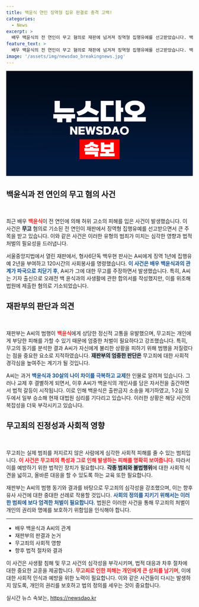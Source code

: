 ```yaml
---
title: 백윤식 연인 징역형 집유 판결로 충격 고백!
categories:
  - News
excerpt: >
  배우 백윤식의 전 연인이 무고 혐의로 재판에 넘겨져 징역형 집행유예를 선고받았습니다. 백윤식은 이 사건으로 정신적 고통을 받았으며, 과거 합의서 위조 논란이 일며 더욱 주목받고 있습니다. 이들의 복잡한 사연이 궁금하신가요?
feature_text: >
  배우 백윤식의 전 연인이 무고 혐의로 재판에 넘겨져 징역형 집행유예를 선고받았습니다. 백윤식은 이 사건으로 정신적 고통을 받았으며, 과거 합의서 위조 논란이 일며 더욱 주목받고 있습니다. 이들의 복잡한 사연이 궁금하신가요?
image: '/assets/img/newsdao_breakingnews.jpg'
---
```


<p><img src="/assets/img/newsdao_breakingnews.jpg" alt="ranknews 속보" /></p>

<h2 data-ke-size="size26">백윤식과 전 연인의 무고 혐의 사건</h2>

<p data-ke-size="size16">&nbsp;</p>

<p data-ke-size="size16">최근 배우 <b><span style="color: #ee2323;">백윤식</span></b>이 전 연인에 의해 허위 고소의 피해를 입은 사건이 발생했습니다. 이 사건은 <b><span style="background-color: #21538527;">무고</span></b> 혐의로 기소된 전 연인이 재판에서 징역형 집행유예를 선고받으면서 큰 주목을 받고 있습니다. 이와 같은 사건은 이러한 유형의 범죄가 미치는 심각한 영향과 법적 처벌의 필요성을 드러냅니다. </p>

<p data-ke-size="size16">서울중앙지법에서 열린 재판에서, 형사6단독 백우현 판사는 A씨에게 징역 1년에 집행유예 2년을 부여하고 120시간의 사회봉사를 명령했습니다. <b><span style="color: #1a5490;">이 사건은 배우 백윤식과의 관계가 파국으로 치닫기 후</span></b>, A씨가 그에 대한 무고를 주장하면서 발생했습니다. 특히, A씨는 기자 출신으로 오래전 백 윤식과의 사생활에 관한 합의서를 작성했지만, 이를 위조해 법원에 제출한 혐의로 기소되었습니다.</p>

<h2 data-ke-size="size26">재판부의 판단과 의견</h2>

<p data-ke-size="size16">&nbsp;</p>

<p data-ke-size="size16">재판부는 A씨의 범행이 <b><span style="color: #ee2323;">백윤식</span></b>에게 상당한 정신적 고통을 유발했으며, 무고죄는 개인에게 부당한 피해를 가할 수 있기 때문에 엄중한 처벌이 필요하다고 강조했습니다. 특히, 무고의 동기를 분석한 결과 A씨가 자신에게 불리한 상황을 피하기 위해 범행을 저질렀다는 점을 중요한 요소로 지적하였습니다. <b><span style="background-color: #21538527;">재판부의 엄중한 판단은</span></b> 무고죄에 대한 사회적 경각심을 높여주는 계기가 될 것입니다.</p>

<p data-ke-size="size16">A씨는 과거 <b><span style="color: #1a5490;">백윤식과 30살의 나이 차이를 극복하고 교제</span></b>한 인물로 알려져 있습니다. 그러나 교제 후 결별하게 되면서, 이후 A씨가 백윤식의 개인사를 담은 자서전을 출간하면서 법적 갈등이 시작됩니다. 이로 인해 백윤식은 출판금지 소송을 제기하였고, 1·2심 모두에서 일부 승소해 현재 대법원 심리를 기다리고 있습니다. 이러한 상황은 해당 사건의 복잡성을 더욱 부각시키고 있습니다.</p>

<h2 data-ke-size="size26">무고죄의 진정성과 사회적 영향</h2>

<p data-ke-size="size16">&nbsp;</p>

<p data-ke-size="size16">무고죄는 실제 범죄를 저지르지 않은 사람에게 심각한 사회적 피해를 줄 수 있는 범죄입니다. <b><span style="color: #ee2323;">이 사건은 무고죄의 특성과 그로 인해 발생하는 피해를 명확히 보여줍니다.</span></b> 따라서 이를 예방하기 위한 법적인 장치가 필요합니다. <b><span style="background-color: #21538527;">각종 범죄와 불법행위</span></b>에 대한 사회적 식견을 넓히고, 올바른 대응을 할 수 있도록 하는 교육 또한 필요합니다.</p>

<p data-ke-size="size16">재판부는 A씨의 범행 동기와 결과를 바탕으로 무고죄의 심각성을 강조했으며, 이는 향후 유사 사건에 대한 중대한 선례로 작용할 것입니다. <b><span style="color: #1a5490;">사회의 정의를 지키기 위해서는 이러한 범죄에 보다 엄격한 처벌이 필요합니다.</span></b> 법원은 이러한 사건을 통해 무고죄의 처벌이 개인의 권리와 명예를 보호하기 위함임을 인식해야 합니다.</p>

<hr>

<ul>
    <li>배우 백윤식과 A씨의 관계</li>
    <li>재판부의 판결과 논거</li>
    <li>무고죄의 사회적 영향</li>
    <li>향후 법적 절차와 결과</li>
</ul>

<p data-ke-size="size16">이 사건은 사생활 침해 및 무고 사건의 심각성을 부각시키며, 법적 대응과 차후 절차에 대한 중요한 교훈을 제공합니다. <b><span style="color: #ee2323;">무고죄로 인한 피해는 개인에게 큰 상처를 남기며</span></b>, 이에 대한 사회적 인식과 예방을 위한 노력이 필요합니다. 이와 같은 사건들이 다시는 발생하지 않도록, 개인의 권리를 보호하고 법의 정의를 세우는 것이 중요합니다. </p>
실시간 뉴스 속보는, <a href="https://newsdao.kr" rel="dofollow">https://newsdao.kr</a>


